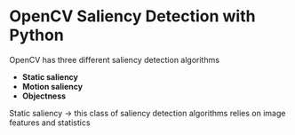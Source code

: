 # OpenCV Saliency Detection with Python


OpenCV has three different saliency detection algorithms

- **Static saliency**
- **Motion saliency**
- **Objectness**

Static saliency -> this class of saliency detection algorithms relies on image features and statistics
<!--stackedit_data:
eyJoaXN0b3J5IjpbMTQyNzc4NTYwNSwtMTAyOTQ3Nzg2OF19
-->